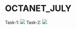 # OCTANET_JULY

Task-1: <img  src="https://github.com/Dushyantchahar/OCTANET_JULY/assets/97494865/bcf84aad-5037-4581-b663-8f9a4e547cc1">
Task-2: <img  src="https://github.com/Dushyantchahar/OCTANET_JULY/assets/97494865/84d79ae5-2413-4031-af16-c3885556b646">




